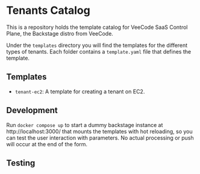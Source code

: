 # Tenants Catalog

This is a repository holds the template catalog for VeeCode SaaS Control Plane, the Backstage distro from VeeCode.

Under the `templates` directory you will find the templates for the different types of tenants. Each folder contains a `template.yaml` file that defines the template.

## Templates

- `tenant-ec2`: A template for creating a tenant on EC2.

## Development

Run `docker compose up` to start a dummy backstage instance at http://localhost:3000/ that mounts the templates with hot reloading, so you can test the user interaction with parameters. No actual processing or push will occur at the end of the form.

## Testing


